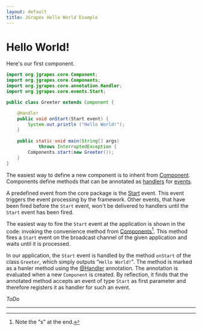 ```yaml
---
layout: default
title: JGrapes Hello World Example
---
```


Hello World!
============

Here's our first component. 

```java
import org.jgrapes.core.Component;
import org.jgrapes.core.Components;
import org.jgrapes.core.annotation.Handler;
import org.jgrapes.core.events.Start;

public class Greeter extends Component {

    @Handler
    public void onStart(Start event) {
        System.out.println ("Hello World!");
    }
    
    public static void main(String[] args) 
            throws InterruptedException {
        Components.start(new Greeter());
    }
}
```

The easiest way to define a new component is to inherit from
[Component](latest-release/javadoc/index.html?org/jgrapes/core/Component.html).
Components define methods that can be annotated as
[handlers](latest-release/javadoc/index.html?org/jgrapes/core/annotation/Handler.html)
for
[events](latest-release/javadoc/index.html?org/jgrapes/core/Event.html).

A predefined event from the core package is the
[Start](latest-release/javadoc/index.html?org/jgrapes/core/events/Start.html)
event. This event triggers the event processing by the framework. Other
events, that have been fired before the `Start` event, won't be delivered 
to handlers until the `Start` event has been fired.

The easiest way to fire the `Start` event at the application is shown
in the code: invoking the convenience method from
[Components](latest-release/javadoc/index.html?org/jgrapes/core/Components.html)[^finalS].
This method fires a `Start` event on the broadcast channel of the given 
application and waits until it is processed. 

[^finalS]: Note the "s" at the end.

In our application, the `Start` event is handled by the method `onStart`
of the class `Greeter`, which simply outputs "`Hello World!`". The method
is marked as a hanler method using the 
[@Handler](latest-release/javadoc/index.html?org/jgrapes/core/annotation/Handler.html)
annotation. The annotation is evaluated when a new `Component` is created.
By reflection, it finds that the annotated method accepts an event of type
`Start` as first parameter and therefore registers it as handler for such an
event. 

*ToDo*

---
